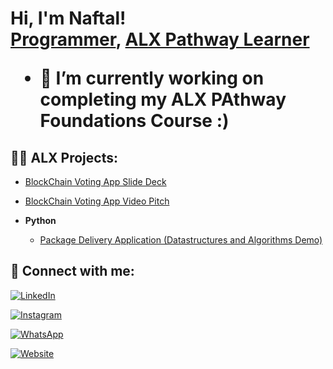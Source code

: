 <h1>Hi, I'm Naftal! <br/><a href="https://github.com/mansadotcom">Programmer</a>, <a href="https://www.alxafrica.com/join-pathway/">ALX Pathway Learner</a>

- 🔭 I’m currently working on completing my ALX PAthway Foundations Course :)

<h2>👨‍💻 ALX Projects:</h2>

  - [BlockChain Voting App Slide Deck](https://docs.google.com/presentation/d/16yZu9Flu_p4cZbQl3B7szDsEwyNlW-94/edit?usp=drive_web&ouid=112690064311299080821&rtpof=true)

  - [BlockChain Voting App Video Pitch](https://drive.google.com/file/d/16_JLOPvMhEnIMVppN21-uSPfgpOftl-q/view)

- <b>Python</b>
  - [Package Delivery Application (Datastructures and Algorithms Demo)](https://github.com/joshmadakor1/Package-Delivery-Pathfinding-Algorithm)

## 🤳 Connect with me:

[![LinkedIn](https://img.shields.io/badge/LinkedIn-Naftal%20Musa-blue?style=for-the-badge&logo=linkedin)](https://linkedin.com/in/naftal-musa)

[![Instagram](https://img.shields.io/badge/Instagram-musaa.a__-E4405F?style=for-the-badge&logo=instagram&logoColor=white)](https://www.instagram.com/musaa.a__/)

[![WhatsApp](https://img.shields.io/badge/WhatsApp-Chat-green?style=for-the-badge&logo=whatsapp)](https://wa.me/254790323851)

[![Website](https://img.shields.io/badge/Website-Naftal%20Musa-black?style=for-the-badge&logo=firefox&logoColor=white)](https://naftalmusaa.wixsite.com/my-site)

<!--
**mansadotcom/mansadotcom** is a ✨ _special_ ✨ repository because its `README.md` (this file) appears on your GitHub profile.

Here are some ideas to get you started:

- 🔭 I’m currently working on ...
- 🌱 I’m currently learning ...
- 👯 I’m looking to collaborate on ...
- 🤔 I’m looking for help with ...
- 💬 Ask me about ...
- 📫 How to reach me: ...
- 😄 Pronouns: ...
- ⚡ Fun fact: ...
-->
